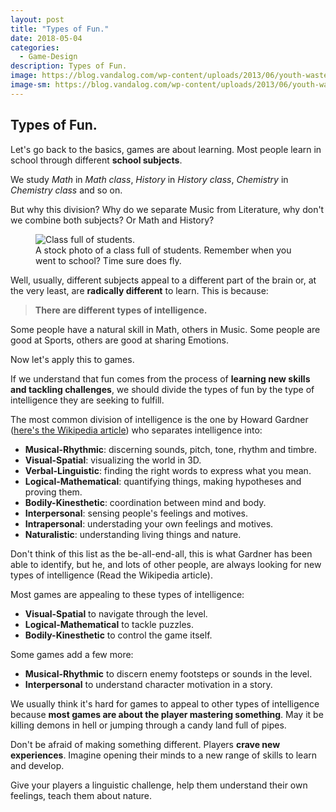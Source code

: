 ```yaml
---
layout: post
title: "Types of Fun."
date: 2018-05-04
categories:
  - Game-Design
description: Types of Fun.
image: https://blog.vandalog.com/wp-content/uploads/2013/06/youth-waste.jpg
image-sm: https://blog.vandalog.com/wp-content/uploads/2013/06/youth-waste.jpg
---
```


## Types of Fun.

Let's go back to the basics, games are about learning. Most people learn in school through different **school subjects**.

We study *Math* in *Math class*, *History* in *History class*, *Chemistry* in *Chemistry class* and so on.

But why this division? Why do we separate Music from Literature, why don't we combine both subjects? Or Math and History?

<figure>
  <img src="https://ak8.picdn.net/shutterstock/videos/3776198/thumb/7.jpg" alt="Class full of students."/>
  <figcaption>A stock photo of a class full of students. Remember when you went to school? Time sure does fly.</figcaption>
</figure>

Well, usually, different subjects appeal to a different part of the brain or, at the very least, are **radically different** to learn. This is because:

> **There are different types of intelligence.**

Some people have a natural skill in Math, others in Music. Some people are good at Sports, others are good at sharing Emotions.

Now let's apply this to games.

If we understand that fun comes from the process of **learning new skills and tackling challenges**, we should divide the types of fun by the type of intelligence they are seeking to fulfill.

The most common division of intelligence is the one by Howard Gardner ([here's the Wikipedia article](https://en.wikipedia.org/wiki/Theory_of_multiple_intelligences)) who separates intelligence into:

* **Musical-Rhythmic**: discerning sounds, pitch, tone, rhythm and timbre.
* **Visual-Spatial**: visualizing the world in 3D.
* **Verbal-Linguistic**: finding the right words to express what you mean.
* **Logical-Mathematical**: quantifying things, making hypotheses and proving them.
* **Bodily-Kinesthetic**: coordination between mind and body.
* **Interpersonal**: sensing people's feelings and motives.
* **Intrapersonal**: understading your own feelings and motives.
* **Naturalistic**: understanding living things and nature.

Don't think of this list as the be-all-end-all, this is what Gardner has been able to identify, but he, and lots of other people, are always looking for new types of intelligence (Read the Wikipedia article).

Most games are appealing to these types of intelligence:

* **Visual-Spatial** to navigate through the level.
* **Logical-Mathematical** to tackle puzzles.
* **Bodily-Kinesthetic** to control the game itself.

Some games add a few more:

* **Musical-Rhythmic** to discern enemy footsteps or sounds in the level.
* **Interpersonal** to understand character motivation in a story.

We usually think it's hard for games to appeal to other types of intelligence because **most games are about the player mastering something**. May it be killing demons in hell or jumping through a candy land full of pipes.

Don't be afraid of making something different. Players **crave new experiences**. Imagine opening their minds to a new range of skills to learn and develop.

Give your players a linguistic challenge, help them understand their own feelings, teach them about nature.

